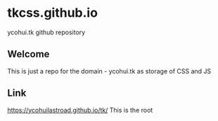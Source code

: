 # tkcss.github.io
ycohui.tk github repository

## Welcome
This is just a repo for the domain - ycohui.tk as storage of CSS and JS

## Link
https://ycohuilastroad.github.io/tk/ This is the root